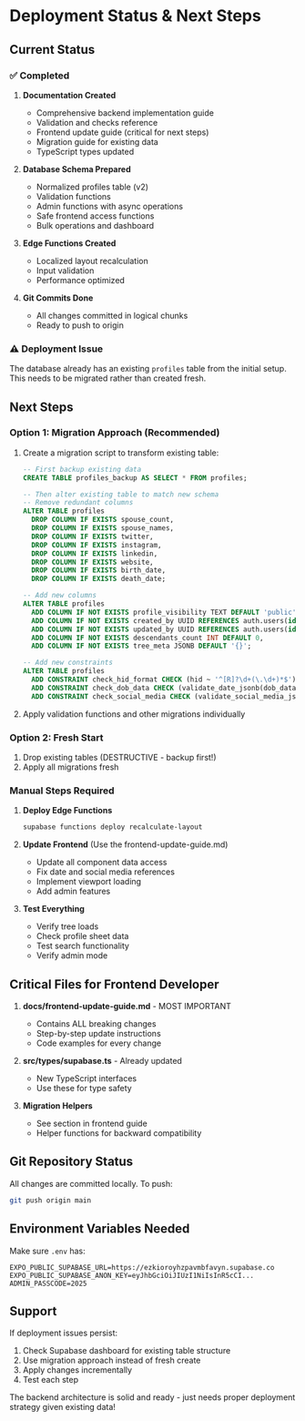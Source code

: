 # Deployment Status & Next Steps

## Current Status

### ✅ Completed
1. **Documentation Created**
   - Comprehensive backend implementation guide
   - Validation and checks reference
   - Frontend update guide (critical for next steps)
   - Migration guide for existing data
   - TypeScript types updated

2. **Database Schema Prepared**
   - Normalized profiles table (v2)
   - Validation functions
   - Admin functions with async operations
   - Safe frontend access functions
   - Bulk operations and dashboard

3. **Edge Functions Created**
   - Localized layout recalculation
   - Input validation
   - Performance optimized

4. **Git Commits Done**
   - All changes committed in logical chunks
   - Ready to push to origin

### ⚠️ Deployment Issue
The database already has an existing `profiles` table from the initial setup. This needs to be migrated rather than created fresh.

## Next Steps

### Option 1: Migration Approach (Recommended)
1. Create a migration script to transform existing table:
   ```sql
   -- First backup existing data
   CREATE TABLE profiles_backup AS SELECT * FROM profiles;
   
   -- Then alter existing table to match new schema
   -- Remove redundant columns
   ALTER TABLE profiles 
     DROP COLUMN IF EXISTS spouse_count,
     DROP COLUMN IF EXISTS spouse_names,
     DROP COLUMN IF EXISTS twitter,
     DROP COLUMN IF EXISTS instagram,
     DROP COLUMN IF EXISTS linkedin,
     DROP COLUMN IF EXISTS website,
     DROP COLUMN IF EXISTS birth_date,
     DROP COLUMN IF EXISTS death_date;
   
   -- Add new columns
   ALTER TABLE profiles
     ADD COLUMN IF NOT EXISTS profile_visibility TEXT DEFAULT 'public',
     ADD COLUMN IF NOT EXISTS created_by UUID REFERENCES auth.users(id),
     ADD COLUMN IF NOT EXISTS updated_by UUID REFERENCES auth.users(id),
     ADD COLUMN IF NOT EXISTS descendants_count INT DEFAULT 0,
     ADD COLUMN IF NOT EXISTS tree_meta JSONB DEFAULT '{}';
   
   -- Add new constraints
   ALTER TABLE profiles
     ADD CONSTRAINT check_hid_format CHECK (hid ~ '^[R]?\d+(\.\d+)*$'),
     ADD CONSTRAINT check_dob_data CHECK (validate_date_jsonb(dob_data)),
     ADD CONSTRAINT check_social_media CHECK (validate_social_media_jsonb(social_media_links));
   ```

2. Apply validation functions and other migrations individually

### Option 2: Fresh Start
1. Drop existing tables (DESTRUCTIVE - backup first!)
2. Apply all migrations fresh

### Manual Steps Required

1. **Deploy Edge Functions**
   ```bash
   supabase functions deploy recalculate-layout
   ```

2. **Update Frontend** (Use the frontend-update-guide.md)
   - Update all component data access
   - Fix date and social media references
   - Implement viewport loading
   - Add admin features

3. **Test Everything**
   - Verify tree loads
   - Check profile sheet data
   - Test search functionality
   - Verify admin mode

## Critical Files for Frontend Developer

1. **docs/frontend-update-guide.md** - MOST IMPORTANT
   - Contains ALL breaking changes
   - Step-by-step update instructions
   - Code examples for every change

2. **src/types/supabase.ts** - Already updated
   - New TypeScript interfaces
   - Use these for type safety

3. **Migration Helpers**
   - See section in frontend guide
   - Helper functions for backward compatibility

## Git Repository Status

All changes are committed locally. To push:
```bash
git push origin main
```

## Environment Variables Needed

Make sure `.env` has:
```
EXPO_PUBLIC_SUPABASE_URL=https://ezkioroyhzpavmbfavyn.supabase.co
EXPO_PUBLIC_SUPABASE_ANON_KEY=eyJhbGciOiJIUzI1NiIsInR5cCI...
ADMIN_PASSCODE=2025
```

## Support

If deployment issues persist:
1. Check Supabase dashboard for existing table structure
2. Use migration approach instead of fresh create
3. Apply changes incrementally
4. Test each step

The backend architecture is solid and ready - just needs proper deployment strategy given existing data!